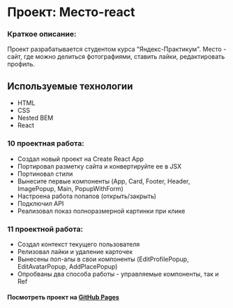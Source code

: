 # Проект: Место-react

### Краткое описание:
Проект разрабатывается студентом курса "Яндекс-Практикум". Место - сайт, где можно делиться фотографиями, ставить лайки, редактировать профиль.

## Используемые технологии
* HTML
* CSS
* Nested BEM
* React

### 10 проектная работа:

* Создал новый проект на Create React App
* Портировал разметку сайта и конвертируйте ее в JSX
* Портиновал стили
* Вынесите первые компоненты (App, Card, Footer, Header, ImagePopup, Main, PopupWithForm)
* Настроена работа попапов (открыть/закрыть)
* Подключил API
* Реализовал показ полноразмерной картинки при клике

### 11 проектной работа:

* Создал контекст текущего пользователя
* Релизовал лайки и удаление карточек
* Вынесены поп-апы в свои компоненты (EditProfilePopup, EditAvatarPopup, AddPlacePopup)
* Опробваны два способа работы - управляемые компоненты, так и Ref

#### Посмотреть проект на [GitHub Pages](https://dimetio.github.io/mesto-react/)